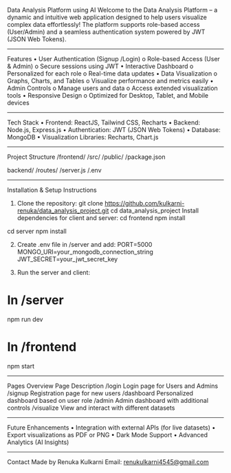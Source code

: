 Data Analysis Platform using AI
Welcome to the Data Analysis Platform – a dynamic and intuitive web application designed to help users visualize complex data effortlessly! The platform supports role-based access (User/Admin) and a seamless authentication system powered by JWT (JSON Web Tokens).
________________________________________
Features
•	User Authentication (Signup /Login)
o	Role-based Access (User & Admin)
o	Secure sessions using JWT
•	Interactive Dashboard
o	Personalized for each role
o	Real-time data updates
•	Data Visualization
o	Graphs, Charts, and Tables
o	Visualize performance and metrics easily
•	Admin Controls
o	Manage users and data
o	Access extended visualization tools
•	Responsive Design
o	Optimized for Desktop, Tablet, and Mobile devices
________________________________________
Tech Stack
•	Frontend: ReactJS, Tailwind CSS, Recharts
•	Backend: Node.js, Express.js
•	Authentication: JWT (JSON Web Tokens)
•	Database: MongoDB
•	Visualization Libraries: Recharts, Chart.js
________________________________________
Project Structure
/frontend/
 /src/
  /public/
  /package.json

backend/
 /routes/
 /server.js
 /.env 
________________________________________
Installation & Setup Instructions
1.	Clone the repository:
git clone https://github.com/kulkarni-renuka/data_analysis_project.git
cd data_analysis_project 
Install dependencies for client and server:
cd frontend
npm install

cd server
npm install

2.	Create .env file in /server and add:
PORT=5000
MONGO_URI=your_mongodb_connection_string
JWT_SECRET=your_jwt_secret_key

4.	Run the server and client:
# In /server
npm run dev

# In /frontend
npm start
________________________________________
Pages Overview
Page	Description
/login	Login page for Users and Admins
/signup	Registration page for new users
/dashboard	Personalized dashboard based on user role
/admin	Admin dashboard with additional controls
/visualize	View and interact with different datasets
________________________________________
Future Enhancements
•	Integration with external APIs (for live datasets)
•	Export visualizations as PDF or PNG
•	Dark Mode Support
•	Advanced Analytics (AI Insights)
________________________________________
Contact
Made by Renuka Kulkarni
Email: renukulkarni4545@gmail.com


